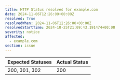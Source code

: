 ```yaml
---
title: HTTP Status resolved for example.com
date: 2024-11-06T12:26:00+00:00Z
resolved: True
resolvedWhen: 2024-11-06T12:26:00+00:00Z
resolvedStartTime: 2024-10-25T21:09:43.191474+00:00
severity: notice
affected:
  - example.com
section: issue
---
```


| Expected Statuses | Actual Status  |
|-------------------|----------------|
| 200, 301, 302 | 200 |
